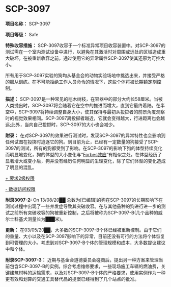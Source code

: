 # SCP-3097
                        


**项目名称：** SCP-3097

**项目等级：** Safe

**特殊收容措施：** SCP-3097收容于一个标准异常项目收容装置中。对SCP-3097的测试需在一个室内测试设备中进行，以避免在其激活时对周围或远处的区域造成重大破坏。在被重新收容之前，通过使用它的异常属性SCP-3097使其还原为可控大小。

所有用于SCP-3097实验的狗均从基金会的动物实验场地中挑选出来，并接受严格的服从训练。在不可能拒绝工作人员命令的情况下，这些个体将被长期镇定剂控制。

**描述：** SCP-3097是一种常见的桤木树枝，在容器中的部分大约长58厘米。当被人类抛出时，SCP-3097将会随着它在空中的推进而增大，直到它最终着陆。在半空中，SCP-3097将持续调整自身大小，使其保持与最初从投掷者的前景角度观察时的视觉效果相同。SCP-3097离投掷者越近，它就会变得越大，行进距离也会越远;此外，当向自己投掷时，SCP-3097的大小也会减少。

**附录：** 在对SCP-3097的效果进行测试时，发现SCP-3097的异常特性也会影响到任何试图在投掷时追逐它的狗。到目前为止，已经有一定数量的狗接受了SCP-3097的测试，所有的狗都受到了影响。在SCP-3097的影响下狗的体型持续变化而明显地变化，狗的体型的大小变化与“[Forbes效应](/scp-881)”有相似之处。在体型经历了显著增大或变小后，狗并没有经历任何明显的生理变化，除了它们体型的变化造成了明显的混乱。


<a shape='rect' class='collapsible-block-link' href='javascript:;'>+&#160;&#35201;&#27714;2&#32423;&#26435;&#38480;</a>

<a shape='rect' class='collapsible-block-link' href='javascript:;'>-&#160;&#25968;&#25454;&#35775;&#38382;&#26435;&#38480;</a>

**附录3097-2:**  On 13/08/20██ 总数为[已编辑]的狗在SCP-3097的长期影响下在测试过程中出现了一些并发症导致其突破收容。在与其他品种的狗进行进一步的测试之前所有突破收容的狗被重新控制，之后将被称为SCP-3097-B(几个品种的威尔士科基犬测量长为███米)。

**更新：** 在03/05/20██，大多数的SCP-3097-B个体已经被重新控制。由于它们的重量、大小以及在SCP-3097影响下的异常，目前还没有可行的方法将个体恢复到可管理的大小。考虑到对SCP-3097-B个体的管理规模和成本，大多数提议建议中和个体。

**附录SCP-3097-3：** 近期与基金会道德委员会磋商后，提出另一种方案来管理当前包含SCP-3097-B的实例。综合考虑维修要求，一些现场施工车辆的燃油费，关键建筑材料的运输需求，以及对SCP-3097-B个体的严格要求，使用实例作为一种更有效和划算的交通工具替代品的提案已经得到了几个站点的批准。






                    